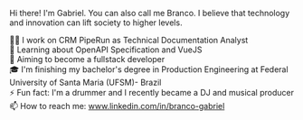 Hi there! I'm Gabriel. You can also call me Branco. I believe that technology and innovation can lift society to higher levels.<br>

👨‍💻 I work on CRM PipeRun as Technical Documentation Analyst<br>
🌱 Learning about OpenAPI Specification and VueJS<br>
🔭 Aiming to become a fullstack developer<br>
🎓 I'm finishing my bachelor's degree in Production Engineering at Federal University of Santa Maria (UFSM)- Brazil<br>
⚡ Fun fact: I'm a drummer and I recently became a DJ and musical producer<br>
📫 How to reach me: www.linkedin.com/in/branco-gabriel<br>
